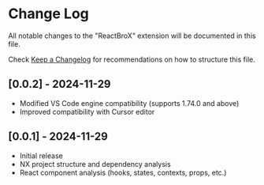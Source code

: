 # Change Log

All notable changes to the "ReactBroX" extension will be documented in this file.

Check [Keep a Changelog](http://keepachangelog.com/) for recommendations on how to structure this file.

## [0.0.2] - 2024-11-29

- Modified VS Code engine compatibility (supports 1.74.0 and above)
- Improved compatibility with Cursor editor

## [0.0.1] - 2024-11-29

- Initial release
- NX project structure and dependency analysis
- React component analysis (hooks, states, contexts, props, etc.)